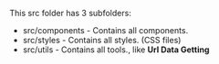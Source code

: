 This src folder has 3 subfolders:

- src/components - Contains all components.
- src/styles - Contains all styles. (CSS files)
- src/utils - Contains all tools., like **Url Data Getting**
